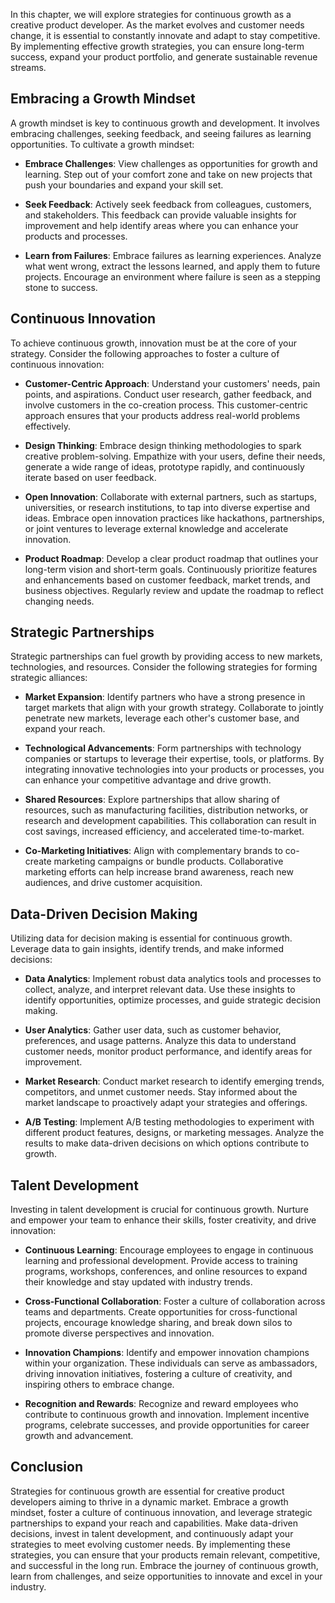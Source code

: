 
In this chapter, we will explore strategies for continuous growth as a creative product developer. As the market evolves and customer needs change, it is essential to constantly innovate and adapt to stay competitive. By implementing effective growth strategies, you can ensure long-term success, expand your product portfolio, and generate sustainable revenue streams.

## Embracing a Growth Mindset

A growth mindset is key to continuous growth and development. It involves embracing challenges, seeking feedback, and seeing failures as learning opportunities. To cultivate a growth mindset:

- **Embrace Challenges**: View challenges as opportunities for growth and learning. Step out of your comfort zone and take on new projects that push your boundaries and expand your skill set.
    
- **Seek Feedback**: Actively seek feedback from colleagues, customers, and stakeholders. This feedback can provide valuable insights for improvement and help identify areas where you can enhance your products and processes.
    
- **Learn from Failures**: Embrace failures as learning experiences. Analyze what went wrong, extract the lessons learned, and apply them to future projects. Encourage an environment where failure is seen as a stepping stone to success.
    

## Continuous Innovation

To achieve continuous growth, innovation must be at the core of your strategy. Consider the following approaches to foster a culture of continuous innovation:

- **Customer-Centric Approach**: Understand your customers' needs, pain points, and aspirations. Conduct user research, gather feedback, and involve customers in the co-creation process. This customer-centric approach ensures that your products address real-world problems effectively.
    
- **Design Thinking**: Embrace design thinking methodologies to spark creative problem-solving. Empathize with your users, define their needs, generate a wide range of ideas, prototype rapidly, and continuously iterate based on user feedback.
    
- **Open Innovation**: Collaborate with external partners, such as startups, universities, or research institutions, to tap into diverse expertise and ideas. Embrace open innovation practices like hackathons, partnerships, or joint ventures to leverage external knowledge and accelerate innovation.
    
- **Product Roadmap**: Develop a clear product roadmap that outlines your long-term vision and short-term goals. Continuously prioritize features and enhancements based on customer feedback, market trends, and business objectives. Regularly review and update the roadmap to reflect changing needs.
    

## Strategic Partnerships

Strategic partnerships can fuel growth by providing access to new markets, technologies, and resources. Consider the following strategies for forming strategic alliances:

- **Market Expansion**: Identify partners who have a strong presence in target markets that align with your growth strategy. Collaborate to jointly penetrate new markets, leverage each other's customer base, and expand your reach.
    
- **Technological Advancements**: Form partnerships with technology companies or startups to leverage their expertise, tools, or platforms. By integrating innovative technologies into your products or processes, you can enhance your competitive advantage and drive growth.
    
- **Shared Resources**: Explore partnerships that allow sharing of resources, such as manufacturing facilities, distribution networks, or research and development capabilities. This collaboration can result in cost savings, increased efficiency, and accelerated time-to-market.
    
- **Co-Marketing Initiatives**: Align with complementary brands to co-create marketing campaigns or bundle products. Collaborative marketing efforts can help increase brand awareness, reach new audiences, and drive customer acquisition.
    

## Data-Driven Decision Making

Utilizing data for decision making is essential for continuous growth. Leverage data to gain insights, identify trends, and make informed decisions:

- **Data Analytics**: Implement robust data analytics tools and processes to collect, analyze, and interpret relevant data. Use these insights to identify opportunities, optimize processes, and guide strategic decision making.
    
- **User Analytics**: Gather user data, such as customer behavior, preferences, and usage patterns. Analyze this data to understand customer needs, monitor product performance, and identify areas for improvement.
    
- **Market Research**: Conduct market research to identify emerging trends, competitors, and unmet customer needs. Stay informed about the market landscape to proactively adapt your strategies and offerings.
    
- **A/B Testing**: Implement A/B testing methodologies to experiment with different product features, designs, or marketing messages. Analyze the results to make data-driven decisions on which options contribute to growth.
    

## Talent Development

Investing in talent development is crucial for continuous growth. Nurture and empower your team to enhance their skills, foster creativity, and drive innovation:

- **Continuous Learning**: Encourage employees to engage in continuous learning and professional development. Provide access to training programs, workshops, conferences, and online resources to expand their knowledge and stay updated with industry trends.
    
- **Cross-Functional Collaboration**: Foster a culture of collaboration across teams and departments. Create opportunities for cross-functional projects, encourage knowledge sharing, and break down silos to promote diverse perspectives and innovation.
    
- **Innovation Champions**: Identify and empower innovation champions within your organization. These individuals can serve as ambassadors, driving innovation initiatives, fostering a culture of creativity, and inspiring others to embrace change.
    
- **Recognition and Rewards**: Recognize and reward employees who contribute to continuous growth and innovation. Implement incentive programs, celebrate successes, and provide opportunities for career growth and advancement.
    

## Conclusion

Strategies for continuous growth are essential for creative product developers aiming to thrive in a dynamic market. Embrace a growth mindset, foster a culture of continuous innovation, and leverage strategic partnerships to expand your reach and capabilities. Make data-driven decisions, invest in talent development, and continuously adapt your strategies to meet evolving customer needs. By implementing these strategies, you can ensure that your products remain relevant, competitive, and successful in the long run. Embrace the journey of continuous growth, learn from challenges, and seize opportunities to innovate and excel in your industry.
